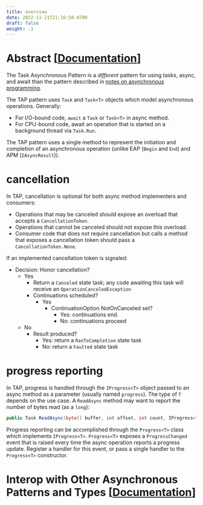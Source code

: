 ```yaml
---
title: overview
date: 2022-11-21T21:16:58-0700
draft: false
weight: -1
---
```


# Abstract [[Documentation](https://learn.microsoft.com/en-us/dotnet/standard/asynchronous-programming-patterns/task-based-asynchronous-pattern-tap)]  

The Task Asynchronous Pattern is a *different* pattern for using tasks, async, and await than the pattern described in [notes on asynchronous programming](../../overview).

The TAP pattern uses `Task` and `Task<T>` objects which model asynchronous operations. Generally:
- For I/O-bound code, `await` a `Task` or `Task<T>` in async method.
- For CPU-bound code, await an operation that is started on a background thread via `Task.Run`.

The TAP pattern uses a single method to represent the initiation and completion of an asynchronous operation (unlike EAP (`Begin` and `End`) and APM (`IAsyncResult`)).

# cancellation
In TAP, cancellation is optional for both async method implementers and consumers:
- Operations that may be canceled should expose an overload that accepts a `CancellationToken`. 
- Operations that cannot be canceled should not expose this overload.
- Consumer code that does not require cancellation but calls a method that exposes a cancellation token should pass a `CancellationToken.None`.

If an implemented cancellation token is signaled:
- Decision: Honor cancellation?
  - Yes
    - Return a `Canceled` state task; any code awaiting this task will receive an `OperationCanceledException`
    - Continuations scheduled?
      - Yes
        - ContinuationOption NotOnCanceled set?
          - Yes: continuations end.
          - No: continuations proceed
  - No
    - Result produced?
      - Yes: return a `RanToCompletion` state task
      - No: return a `Faulted` state task

# progress reporting
In TAP, progress is handled through the `IProgress<T>` object passed to an async method as a parameter (usually named `progress`). 
The type of `T` depends on the use case. A `ReadAsync` method may want to report the number of bytes read (as a `long`):
```cs
public Task ReadAsync(byte[] buffer, int offset, int count, IProgress<long> progress)
```

Progress reporting can be accomplished through the `Progress<T>` class which implements `IProgress<T>`. `Progress<T>` exposes a `ProgressChanged` event 
that is raised every time the async operation reports a progress update. Register a handler for this event, or pass a single handler to the `Progress<T>` constructor.

# Interop with Other Asynchronous Patterns and Types [[Documentation](https://learn.microsoft.com/en-us/dotnet/standard/asynchronous-programming-patterns/interop-with-other-asynchronous-patterns-and-types)]  